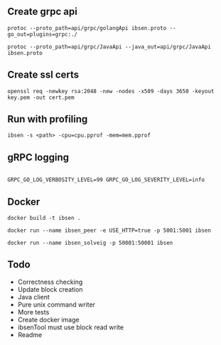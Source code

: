 ## Create grpc api

```shell script
protoc --proto_path=api/grpc/golangApi ibsen.proto --go_out=plugins=grpc:./

protoc --proto_path=api/grpc/JavaApi --java_out=api/grpc/JavaApi ibsen.proto
```

## Create ssl certs

```shell script
openssl req -newkey rsa:2048 -new -nodes -x509 -days 3650 -keyout key.pem -out cert.pem
```

## Run with profiling

```shell script
ibsen -s <path> -cpu=cpu.pprof -mem=mem.pprof
```

## gRPC logging
```shell script

GRPC_GO_LOG_VERBOSITY_LEVEL=99 GRPC_GO_LOG_SEVERITY_LEVEL=info 

```

## Docker 

```shell script
docker build -t ibsen .

```

```shell script
docker run --name ibsen_peer -e USE_HTTP=true -p 5001:5001 ibsen

```

```shell script
docker run --name ibsen_solveig -p 50001:50001 ibsen

```


## Todo

* Correctness checking
* Update block creation 
* Java client
* Pure unix command writer
* More tests
* Create docker image
* ibsenTool must use block read write
* Readme
